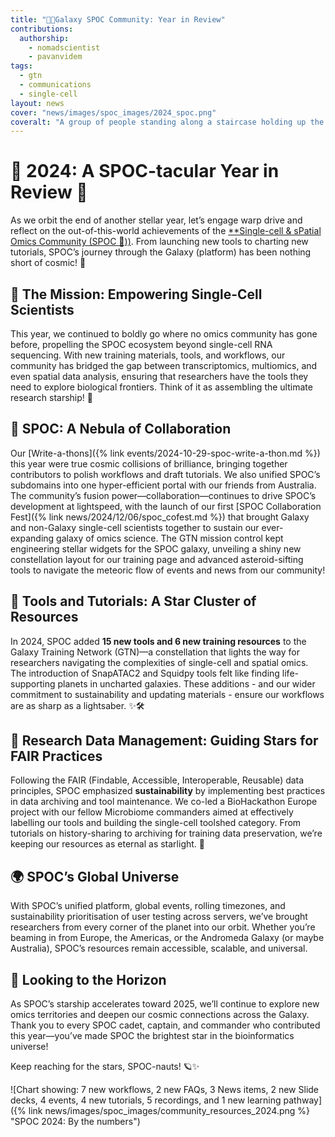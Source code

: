 ```yaml
---
title: "🖖🏾Galaxy SPOC Community: Year in Review"
contributions:
  authorship:
    - nomadscientist
    - pavanvidem
tags:
  - gtn
  - communications
  - single-cell
layout: news
cover: "news/images/spoc_images/2024_spoc.png"
coveralt: "A group of people standing along a staircase holding up the Vulcan salute forSPOC: 'Live long and prosper'. They look relatively happy. Taken at 2024 Galaxy Community Conference."
---
```


# 🚀 2024: A SPOC-tacular Year in Review 🌌  

As we orbit the end of another stellar year, let’s engage warp drive and reflect on the out-of-this-world achievements of the [**Single-cell & sPatial Omics Community (SPOC 🖖))](https://galaxyproject.org/community/sig/singlecell/). From launching new tools to charting new tutorials, SPOC’s journey through the Galaxy (platform) has been nothing short of cosmic! 🌠  

## 🌟 The Mission: Empowering Single-Cell Scientists  
This year, we continued to boldly go where no omics community has gone before, propelling the SPOC ecosystem beyond single-cell RNA sequencing. With new training materials, tools, and workflows, our community has bridged the gap between transcriptomics, multiomics, and even spatial data analysis, ensuring that researchers have the tools they need to explore biological frontiers. Think of it as assembling the ultimate research starship! 🚀  

## 🌌 SPOC: A Nebula of Collaboration  
Our [Write-a-thons]({% link events/2024-10-29-spoc-write-a-thon.md %}) this year were true cosmic collisions of brilliance, bringing together contributors to polish workflows and draft tutorials. We also unified SPOC’s subdomains into one hyper-efficient portal with our friends from Australia. The community’s fusion power—collaboration—continues to drive SPOC’s development at lightspeed, with the launch of our first [SPOC Collaboration Fest]({% link news/2024/12/06/spoc_cofest.md %}) that brought Galaxy and non-Galaxy single-cell scientists together to sustain our ever-expanding galaxy of omics science. The GTN mission control kept engineering stellar widgets for the SPOC galaxy, unveiling a shiny new constellation layout for our training page and advanced asteroid-sifting tools to navigate the meteoric flow of events and news from our community!

## 🌠 Tools and Tutorials: A Star Cluster of Resources  
In 2024, SPOC added **15 new tools and 6 new training resources** to the Galaxy Training Network (GTN)—a constellation that lights the way for researchers navigating the complexities of single-cell and spatial omics. The introduction of SnapATAC2 and Squidpy tools felt like finding life-supporting planets in uncharted galaxies. These additions - and our wider commitment to sustainability and updating materials - ensure our workflows are as sharp as a lightsaber. ✨🛠️  

## 🚀 Research Data Management: Guiding Stars for FAIR Practices  
Following the FAIR (Findable, Accessible, Interoperable, Reusable) data principles, SPOC emphasized **sustainability** by implementing best practices in data archiving and tool maintenance. We co-led a BioHackathon Europe project with our fellow Microbiome commanders aimed at effectively labelling our tools and building the single-cell toolshed category. From tutorials on history-sharing to archiving for training data preservation, we’re keeping our resources as eternal as starlight. 🌟  

## 🌍 SPOC’s Global Universe  
With SPOC’s unified platform, global events, rolling timezones, and sustainability prioritisation of user testing across servers, we’ve brought researchers from every corner of the planet into our orbit. Whether you’re beaming in from Europe, the Americas, or the Andromeda Galaxy (or maybe Australia), SPOC’s resources remain accessible, scalable, and universal.  

## 🌌 Looking to the Horizon  
As SPOC’s starship accelerates toward 2025, we’ll continue to explore new omics territories and deepen our cosmic connections across the Galaxy. Thank you to every SPOC cadet, captain, and commander who contributed this year—you’ve made SPOC the brightest star in the bioinformatics universe!  

Keep reaching for the stars, SPOC-nauts! 🪐✨

![Chart showing: 7 new workflows, 2 new FAQs, 3 News items, 2 new Slide decks, 4 events, 4 new tutorials, 5 recordings, and 1 new learning pathway]({% link news/images/spoc_images/community_resources_2024.png %} "SPOC 2024: By the numbers")
